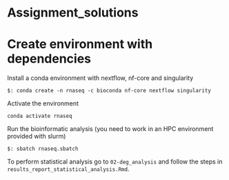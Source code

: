 # Assignment_solutions
# Create environment with dependencies

Install a conda environment with nextflow, nf-core and singularity

```console
$: conda create -n rnaseq -c bioconda nf-core nextflow singularity
```

Activate the environment

```console
conda activate rnaseq
```
Run the bioinformatic analysis (you need to work in an HPC environment provided with slurm)
```console
$: sbatch rnaseq.sbatch
```

To perform statistical analysis go to `02-deg_analysis` and follow the steps in `results_report_statistical_analysis.Rmd`.
